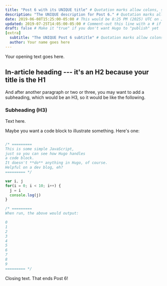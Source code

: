 ```yaml
---
title: "Post 6 with its UNIQUE title" # Quotation marks allow colons, semicolons, etc.
description: "The UNIQUE description for Post 6." # Quotation marks allow colons, semicolons, etc.
date: 2019-06-08T15:25:00-05:00 # This would be 8:25 PM (2025) UTC on June 8, 2019
updated: 2019-07-25T14:05:00-05:00 # Comment-out this line with a # if content is unchanged
draft: false # Make it "true" if you don't want Hugo to "publish" yet
[extra]
  subtitle: "The UNIQUE Post 6 subtitle" # Quotation marks allow colons, semicolons, etc.
  author: Your name goes here
---
```


Your opening text goes here.

## In-article heading --- it's an H2 because your title is the H1

And after another paragraph or two or three, you may want to add a subheading, which would be an H3, so it would be like the following.

### Subheading (H3)

Text here.

Maybe you want a code block to illustrate something. Here's one:

```js

/* =========
This is some simple JavaScript, 
just so you can see how Hugo handles 
a code block.
It doesn't **do** anything in Hugo, of course.
Helpful on a dev blog, eh?
========= */

var i, j
for(i = 0; i < 10; i++) {
  j = i
  console.log(j)
}

/* ========= 
When run, the above would output:

0
1
2
3
4
5
6
7
8
9
========= */

```

Closing text. That ends Post 6!
